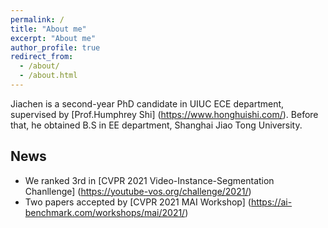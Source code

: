 ```yaml
---
permalink: /
title: "About me"
excerpt: "About me"
author_profile: true
redirect_from: 
  - /about/
  - /about.html
---
```


Jiachen is a second-year PhD candidate in UIUC ECE department, supervised by [Prof.Humphrey Shi] (https://www.honghuishi.com/). Before that, he obtained B.S in EE department, Shanghai Jiao Tong University. 

News
------
* We ranked 3rd in [CVPR 2021 Video-Instance-Segmentation Chanllenge] (https://youtube-vos.org/challenge/2021/)
* Two papers accepted by [CVPR 2021 MAI Workshop] (https://ai-benchmark.com/workshops/mai/2021/) 

